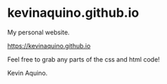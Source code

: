 # kevinaquino.github.io
My personal website.

https://kevinaquino.github.io

Feel free to grab any parts of the css and html code!

Kevin Aquino.
